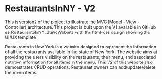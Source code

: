 # RestaurantsInNY - V2

This is version2 of the project to illustrate the MVC (Model - View - Controller) architecture.
This project is built upon the V1 available in GitHub as RestaurantsInNY_StaticWebsite with the html-css design showing the UI/UX template.

Restaurants in New York is a website designed to represent the information of all the restaurants available in the state of New York.
The website aims at providing the users visibility on the restaurants, their menu, and associated nutrition information for all items in the menu.
This V2 of this website also demonstrates CRUD operations. Restaurant owners can add/update/delete the menu items.
